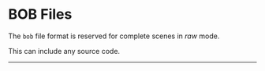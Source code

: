 <link rel="stylesheet" href="../assets/help.css"/>

# BOB Files

The `bob` file format is reserved for complete scenes in _raw_ mode.

This can include any source code.

---
